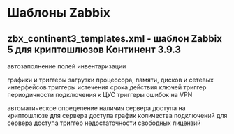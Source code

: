 # Шаблоны Zabbix

## zbx_continent3_templates.xml - шаблон Zabbix 5 для криптошлюзов Континент 3.9.3

автозаполнение полей инвентаризации

графики и триггеры загрузки процессора, памяти, дисков и сетевых интерфейсов
триггеры истечения срока действия ключей
триггер периодичности подключения к ЦУС
триггеры ошибок на VPN

автоматическое определение наличия сервера доступа на криптошлюзе
для сервера доступа график количества подключений
для сервера доступа триггер недостаточности свободных лицензий
